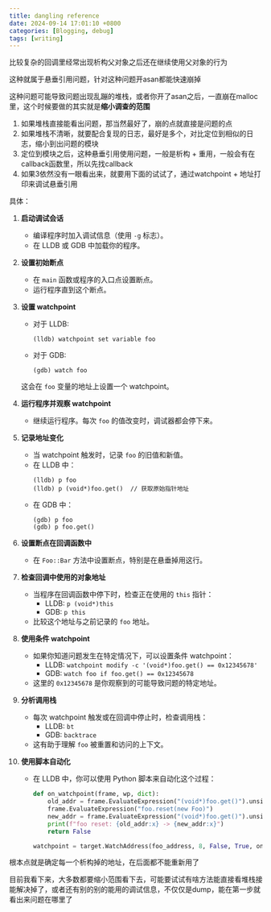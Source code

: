 ```yaml
---
title: dangling reference
date: 2024-09-14 17:01:10 +0800
categories: [Blogging, debug]
tags: [writing]
---
```


比较复杂的回调里经常出现析构父对象之后还在继续使用父对象的行为

这种就属于悬垂引用问题，针对这种问题开asan都能快速崩掉

这种问题可能导致问题出现乱蹦的堆栈，或者你开了asan之后，一直崩在malloc里，这个时候要做的其实就是**缩小调查的范围**

1. 如果堆栈直接能看出问题，那当然最好了，崩的点就直接是问题的点
2. 如果堆栈不清晰，就要配合复现的日志，最好是多个，对比定位到相似的日志，缩小到出问题的模块
3. 定位到模块之后，这种悬垂引用使用问题，一般是析构 + 重用，一般会有在callback函数里，所以先找callback
4. 如果3依然没有一眼看出来，就要用下面的试试了，通过watchpoint + 地址打印来调试悬垂引用

具体：

1. **启动调试会话**
   - 编译程序时加入调试信息（使用 `-g` 标志）。
   - 在 LLDB 或 GDB 中加载你的程序。

2. **设置初始断点**
   - 在 `main` 函数或程序的入口点设置断点。
   - 运行程序直到这个断点。

3. **设置 watchpoint**
   - 对于 LLDB:
     ```
     (lldb) watchpoint set variable foo
     ```
   - 对于 GDB:
     ```
     (gdb) watch foo
     ```
   这会在 `foo` 变量的地址上设置一个 watchpoint。

4. **运行程序并观察 watchpoint**
   - 继续运行程序。每次 `foo` 的值改变时，调试器都会停下来。

5. **记录地址变化**
   - 当 watchpoint 触发时，记录 `foo` 的旧值和新值。
   - 在 LLDB 中：
     ```
     (lldb) p foo
     (lldb) p (void*)foo.get()  // 获取原始指针地址
     ```
   - 在 GDB 中：
     ```
     (gdb) p foo
     (gdb) p foo.get()
     ```

6. **设置断点在回调函数中**
   - 在 `Foo::Bar` 方法中设置断点，特别是在悬垂掉用这行。

7. **检查回调中使用的对象地址**
   - 当程序在回调函数中停下时，检查正在使用的 `this` 指针：
     - LLDB: `p (void*)this`
     - GDB: `p this`
   - 比较这个地址与之前记录的 `foo` 地址。

8. **使用条件 watchpoint**
   - 如果你知道问题发生在特定情况下，可以设置条件 watchpoint：
     - LLDB: `watchpoint modify -c '(void*)foo.get() == 0x12345678'`
     - GDB: `watch foo if foo.get() == 0x12345678`
   - 这里的 `0x12345678` 是你观察到的可能导致问题的特定地址。

9. **分析调用栈**
   - 每次 watchpoint 触发或在回调中停止时，检查调用栈：
     - LLDB: `bt`
     - GDB: `backtrace`
   - 这有助于理解 `foo` 被重置和访问的上下文。

10. **使用脚本自动化**
    - 在 LLDB 中，你可以使用 Python 脚本来自动化这个过程：
      ```python
      def on_watchpoint(frame, wp, dict):
          old_addr = frame.EvaluateExpression("(void*)foo.get()").unsigned
          frame.EvaluateExpression("foo.reset(new Foo)")
          new_addr = frame.EvaluateExpression("(void*)foo.get()").unsigned
          print(f"foo reset: {old_addr:x} -> {new_addr:x}")
          return False

      watchpoint = target.WatchAddress(foo_address, 8, False, True, on_watchpoint)
      ```

根本点就是确定每一个析构掉的地址，在后面都不能重新用了

目前我看下来，大多数都要缩小范围看下去，可能要试试有啥方法能直接看堆栈接能解决掉了，或者还有别的别的能用的调试信息，不仅仅是dump，能在第一步就看出来问题在哪里了
